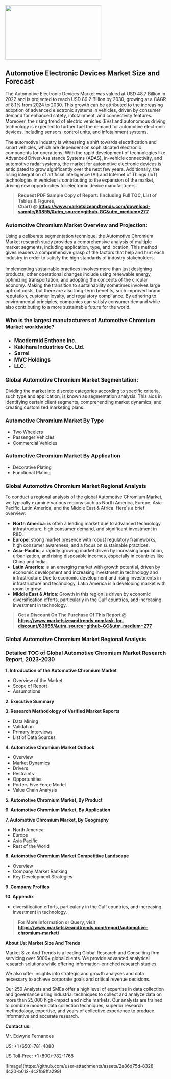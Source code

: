 <p><img class="alignnone size-medium wp-image-20088" src="https://ffe5etoiles.com/wp-content/uploads/2024/12/MST1-300x171.png" alt="" width="300" height="171" /></p><h2>Automotive Electronic Devices Market Size and Forecast</h2><p>The Automotive Electronic Devices Market was valued at USD 48.7 Billion in 2022 and is projected to reach USD 89.2 Billion by 2030, growing at a CAGR of 8.1% from 2024 to 2030. This growth can be attributed to the increasing adoption of advanced electronic systems in vehicles, driven by consumer demand for enhanced safety, infotainment, and connectivity features. Moreover, the rising trend of electric vehicles (EVs) and autonomous driving technology is expected to further fuel the demand for automotive electronic devices, including sensors, control units, and infotainment systems.</p><p>The automotive industry is witnessing a shift towards electrification and smart vehicles, which are dependent on sophisticated electronic components for operations. With the rapid development of technologies like Advanced Driver-Assistance Systems (ADAS), in-vehicle connectivity, and automotive radar systems, the market for automotive electronic devices is anticipated to grow significantly over the next few years. Additionally, the rising integration of artificial intelligence (AI) and Internet of Things (IoT) technologies in vehicles is contributing to the expansion of the market, driving new opportunities for electronic device manufacturers.</p></p><blockquote id="" class=""><strong>Request PDF Sample Copy of Report: (Including Full TOC, List of Tables &amp; Figures, Chart)&nbsp;@&nbsp;<strong><a href="https://www.marketsizeandtrends.com/download-sample/63855/&utm_source=github-GC&utm_medium=277" target="_blank">https://www.marketsizeandtrends.com/download-sample/63855/&utm_source=github-GC&utm_medium=277</a></strong></strong></blockquote><h3 id="" class="">Automotive Chromium Market&nbsp;Overview and Projection:</h3><p id="" class="">Using a deliberate segmentation technique, the Automotive Chromium Market research study provides a comprehensive analysis of multiple market segments, including application, type, and location. This method gives readers a comprehensive grasp of the factors that help and hurt each industry in order to satisfy the high standards of industry stakeholders. <br /> <br />Implementing sustainable practices involves more than just designing products; other operational changes include using renewable energy, optimizing transportation, and adopting the concepts of the circular economy. Making the transition to sustainability sometimes involves large upfront costs, but there are also long-term benefits, such improved brand reputation, customer loyalty, and regulatory compliance. By adhering to environmental principles, companies can satisfy consumer demand while also contributing to a more sustainable future for the world.</p><h3 id="" class="">Who is the largest manufacturers of&nbsp;Automotive Chromium Market worldwide?</h3><h3 class=""><p><ul><li>Macdermid Enthone Inc. </li><li> Kakihara Industries Co. Ltd. </li><li> Sarrel </li><li> MVC Holdings </li><li> LLC.</li></ul></p></h3><h3 id="" class="">Global&nbsp;Automotive Chromium Market Segmentation:</h3><p id="" class="">Dividing the market into discrete categories according to specific criteria, such type and application, is known as segmentation analysis. This aids in identifying certain client segments, comprehending market dynamics, and creating customized marketing plans.</p><h3 id="" class="">Automotive Chromium Market&nbsp;By Type</h3><p><p><ul><li>Two Wheelers </li><li> Passenger Vehicles </li><li> Commercial Vehicles</p></li></ul></p></p><h3 id="" class="">Automotive Chromium Market&nbsp;By Application</h3><p class=""><p><ul><li>Decorative Plating </li><li> Functional Plating</li></ul></p></p><h3 id="" class="">Global Automotive Chromium Market Regional Analysis</h3><p id="" class="">To conduct a regional analysis of the global Automotive Chromium Market, we typically examine various regions such as North America, Europe, Asia-Pacific, Latin America, and the Middle East &amp; Africa. Here's a brief overview:</p><ul><li><strong>North America</strong>: is often a leading market due to advanced technology infrastructure, high consumer demand, and significant investment in R&amp;D.</li><li><strong>Europe</strong>: strong market presence with robust regulatory frameworks, high consumer awareness, and a focus on sustainable practices.</li><li><strong>Asia-Pacific</strong>: a rapidly growing market driven by increasing population, urbanization, and rising disposable incomes, especially in countries like China and India.</li><li><strong>Latin America</strong>: is an emerging market with growth potential, driven by economic development and increasing investment in technology and infrastructure.Due to economic development and rising investments in infrastructure and technology, Latin America is a developing market with room to grow.</li><li><strong>Middle East &amp; Africa</strong>: Growth in this region is driven by economic diversification efforts, particularly in the Gulf countries, and increasing investment in technology.</li></ul><blockquote id="" class=""><strong>Get a Discount On The Purchase Of This Report @ <strong><a href="https://www.marketsizeandtrends.com/ask-for-discount/63855/&utm_source=github-GC&utm_medium=277" target="_blank">https://www.marketsizeandtrends.com/ask-for-discount/63855/&utm_source=github-GC&utm_medium=277</a></strong></strong></blockquote><h3 id="" class="">Global Automotive Chromium Market Regional Analysis</h3><h3 id="" class="">Detailed TOC of Global Automotive Chromium Market Research Report, 2023-2030</h3><p id="" class=""><strong>1. Introduction of the Automotive Chromium Market</strong></p><ul><li>Overview of the Market</li><li>Scope of Report</li><li>Assumptions</li></ul><p id="" class=""><strong>2. Executive Summary</strong></p><p id="" class=""><strong>3. Research Methodology of Verified Market Reports</strong></p><ul><li>Data Mining</li><li>Validation</li><li>Primary Interviews</li><li>List of Data Sources</li></ul><p id="" class=""><strong>4. Automotive Chromium Market Outlook</strong></p><ul><li>Overview</li><li>Market Dynamics</li><li>Drivers</li><li>Restraints</li><li>Opportunities</li><li>Porters Five Force Model</li><li>Value Chain Analysis</li></ul><p id="" class=""><strong>5. Automotive Chromium Market, By Product</strong></p><p id="" class=""><strong>6. Automotive Chromium Market, By Application</strong></p><p id="" class=""><strong>7. Automotive Chromium Market, By Geography</strong></p><ul><li>North America</li><li>Europe</li><li>Asia Pacific</li><li>Rest of the World</li></ul><p id="" class=""><strong>8. Automotive Chromium Market Competitive Landscape</strong></p><ul><li>Overview</li><li>Company Market Ranking</li><li>Key Development Strategies</li></ul><p id="" class=""><strong>9. Company Profiles</strong></p><p id="" class=""><strong>10. Appendix</strong></p><ul><li>diversification efforts, particularly in the Gulf countries, and increasing investment in technology.</li></ul><blockquote id="" class=""><strong>For More Information or Query, visit <strong><strong><a href="https://www.marketsizeandtrends.com/report/automotive-chromium-market/" target="_blank">https://www.marketsizeandtrends.com/report/automotive-chromium-market/</a></strong></strong></strong></blockquote><p id="" class=""><strong>About Us: Market Size And Trends</strong></p><p id="" class="">Market Size And Trends is a leading Global Research and Consulting firm servicing over 5000+ global clients. We provide advanced analytical research solutions while offering information-enriched research studies.</p><p id="" class="">We also offer insights into strategic and growth analyses and data necessary to achieve corporate goals and critical revenue decisions.</p><p id="" class="">Our 250 Analysts and SMEs offer a high level of expertise in data collection and governance using industrial techniques to collect and analyze data on more than 25,000 high-impact and niche markets. Our analysts are trained to combine modern data collection techniques, superior research methodology, expertise, and years of collective experience to produce informative and accurate research.</p><p id="" class=""><strong>Contact us:</strong></p><p id="" class="">Mr. Edwyne Fernandes</p><p id="" class="">US: +1 (650)-781-4080</p><p id="" class="">US Toll-Free: +1 (800)-782-1768</p>
![image](https://github.com/user-attachments/assets/2a86d75d-8328-4c20-b612-4c2fb9ffa299)
